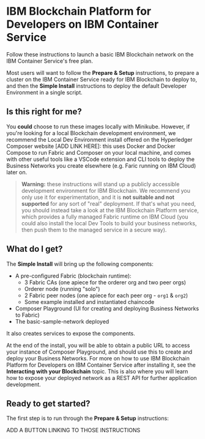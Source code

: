 <!-- ---
layout: default
title:  Overview
permalink: "/overview/"
--- -->

# IBM Blockchain Platform for Developers on IBM Container Service

Follow these instructions to launch a basic IBM Blockchain network on the IBM Container Service's free plan.

Most users will want to follow the **Prepare & Setup** instructions, to prepare a cluster on the IBM Container Service ready for IBM Blockchain to deploy to, and then the **Simple Install** instructions to deploy the default Developer Environment in a single script.

## Is this right for me?

You __could__ choose to run these images locally with Minikube.  However, if you're looking for a local Blockchain development environment, we recommend the Local Dev Environment install offered on the Hyperledger Composer website [ADD LINK HERE]: this uses Docker and Docker Compose to run Fabric and Composer on your local machine, and comes with other useful tools like a VSCode extension and CLI tools to deploy the Business Networks you create elsewhere (e.g. Faric running on IBM Cloud) later on.

> **Warning:** these instructions will stand up a publicly accessible development environment for IBM Blockchain.  We recommend you only use it for experimentation, and it is **not suitable and not supported** for any sort of "real" deployment.  If that's what you need, you should instead take a look at the IBM Blockchain Platform service, which provides a fully managed Fabric runtime on IBM Cloud (you could also install the local Dev Tools to build your business networks, then push them to the managed service in a secure way).

## What do I get?

The **Simple Install** will bring up the following components:

* A pre-configured Fabric (blockchain runtime):
  * 3 Fabric CAs (one apiece for the orderer org and two peer orgs)
  * Orderer node (running "solo")
  * 2 Fabric peer nodes (one apiece for each peer org - ``org1`` & ``org2``)
  * Some example installed and instantiated chaincode
* Composer Playground (UI for creating and deploying Business Networks to Fabric)
* The basic-sample-network deployed

It also creates services to expose the components.

At the end of the install, you will be able to obtain a public URL to access your instance of Composer Playground, and should use this to create and deploy your Business Networks.  For more on how to use IBM Blockchain Platform for Developers on IBM Container Service after installing it, see the **Interacting with your Blockchain** topic.  This is also where you will learn how to expose your deployed network as a REST API for further application development.

## Ready to get started?

The first step is to run through the **Prepare & Setup** instructions:

ADD A BUTTON LINKING TO THOSE INSTRUCTIONS
